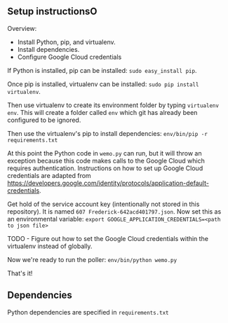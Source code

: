 ## Setup instructionsO
Overview:
 - Install Python, pip, and virtualenv.
 - Install dependencies.
 - Configure Google Cloud credentials

If Python is installed, pip can be installed:
`sudo easy_install pip`.

Once pip is installed, virtualenv can be installed:
`sudo pip install virtualenv`. 

Then use virtualenv to create its environment folder by typing
`virtualenv env`. This will create a folder called `env` which
git has already been configured to be ignored.

Then use the virtualenv's pip to install dependencies:
`env/bin/pip -r requirements.txt`

At this point the Python code in `wemo.py` can run, but it will throw an
exception because this code makes calls to the Google Cloud which
requires authentication. Instructions on how to set up Google Cloud
credentials are adapted from
https://developers.google.com/identity/protocols/application-default-credentials.

Get hold of the service account key (intentionally not stored in this repository).
It is named `607 Frederick-642acd401797.json`. Now set this as an environmental
variable:
`export GOOGLE_APPLICATION_CREDENTIALS=<path to json file>`

TODO - Figure out how to set the Google Cloud credentials within the virtualenv
instead of globally.


Now we're ready to run the poller:
`env/bin/python wemo.py`

That's it!

## Dependencies
Python dependencies are specified in `requirements.txt`